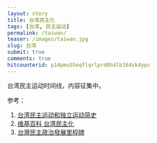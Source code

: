 ```yaml
---
layout: story
title: 台湾民主化
tags: [台湾, 民主运动]
permalink: /taiwan/
teaser: /images/taiwan.jpg
slug: 台湾
submit: true
comments: true
hitcounterid: p14pmu55eqflqrlprd8h4lb164sk4ypc
---
```


台湾民主运动时间线，内容征集中。

参考：
1. [台湾民主运动和独立运动简史](https://program-think.blogspot.com/2016/01/Taiwan-Political-Movements.html)
2. [维基百科 台湾民主化](https://zh.wikipedia.org/zh/%E8%87%BA%E7%81%A3%E6%B0%91%E4%B8%BB%E5%8C%96)
3. [台灣民主政治發展里程碑](https://www.peoplenews.tw/news/d3d879cc-7515-4958-8cd0-56e2ea2b8990)

